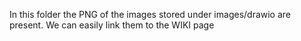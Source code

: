 In this folder the PNG of the images stored under images/drawio are present.
We can easily link them to the WIKI page
